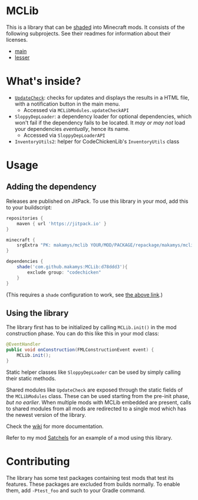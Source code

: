 # MCLib

This is a library that can be [shaded](http://web.archive.org/web/20150403035341/http://forgegradle.readthedocs.org/en/FG_1.2/user-guide/shading/) into Minecraft mods. It consists of the following subprojects. See their readmes for information about their licenses.

* [main](projects/main/README.md)
* [lesser](projects/lesser/README.md)

# What's inside?

* [`UpdateCheck`](https://github.com/makamys/MCLib/wiki/UpdateCheck): checks for updates and displays the results in a HTML file, with a notification button in the main menu.
	* Accessed via `MCLibModules.updateCheckAPI`
* `SloppyDepLoader`: a dependency loader for optional dependencies, which won't fail if the dependency fails to be located. It *may or may not* load your dependencies *eventually*, hence its name.
	* Accessed via `SloppyDepLoaderAPI`
* `InventoryUtils2`: helper for CodeChickenLib's `InventoryUtils` class

# Usage

## Adding the dependency

Releases are published on JitPack. To use this library in your mod, add this to your buildscript:

```gradle
repositories {
	maven { url 'https://jitpack.io' }
}

minecraft {
	srgExtra "PK: makamys/mclib YOUR/MOD/PACKAGE/repackage/makamys/mclib"
}

dependencies {
	shade('com.github.makamys:MCLib:d78ddd3'){
		exclude group: "codechicken"
	}
}
```
(This requires a `shade` configuration to work, see [the above link](http://web.archive.org/web/20150403035341/http://forgegradle.readthedocs.org/en/FG_1.2/user-guide/shading/).)

## Using the library

The library first has to be initialized by calling `MCLib.init()` in the mod construction phase. You can do this like this in your mod class:

```java
@EventHandler
public void onConstruction(FMLConstructionEvent event) {
	MCLib.init();
}
```

Static helper classes like `SloppyDepLoader` can be used by simply calling their static methods.

Shared modules like `UpdateCheck` are exposed through the static fields of the `MCLibModules` class. These can be used starting from the pre-init phase, *but no earlier*. When multiple mods with MCLib embedded are present, calls to shared modules from all mods are redirected to a single mod which has the newest version of the library.

Check the [wiki](https://github.com/makamys/MCLib/wiki) for more documentation.

Refer to my mod [Satchels](https://github.com/makamys/Satchels) for an example of a mod using this library.

# Contributing

The library has some test packages containing test mods that test its features. These packages are excluded from builds normally. To enable them, add `-Ptest_foo` and such to your Gradle command.
